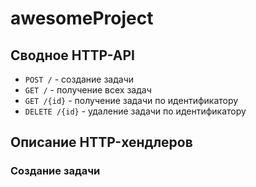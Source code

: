 # awesomeProject

## Сводное HTTP-API

- `POST /` - создание задачи
- `GET /` - получение всех задач
- `GET /{id}` - получение задачи по идентификатору
- `DELETE /{id}` - удаление задачи по идентификатору


## Описание HTTP-хендлеров

### Создание задачи
